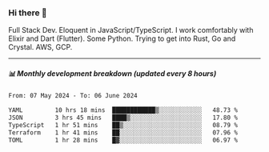### Hi there 👋

Full Stack Dev. Eloquent in JavaScript/TypeScript. I work comfortably with Elixir and Dart (Flutter). Some Python. Trying to get into Rust, Go and Crystal. AWS, GCP.

***

##### 📊 Monthly development breakdown (updated every 8 hours)

<!--START_SECTION:waka-->

```txt
From: 07 May 2024 - To: 06 June 2024

YAML         10 hrs 18 mins  ████████████▒░░░░░░░░░░░░   48.73 %
JSON         3 hrs 45 mins   ████▒░░░░░░░░░░░░░░░░░░░░   17.80 %
TypeScript   1 hr 51 mins    ██▒░░░░░░░░░░░░░░░░░░░░░░   08.79 %
Terraform    1 hr 41 mins    ██░░░░░░░░░░░░░░░░░░░░░░░   07.96 %
TOML         1 hr 28 mins    █▓░░░░░░░░░░░░░░░░░░░░░░░   06.97 %
```

<!--END_SECTION:waka-->
